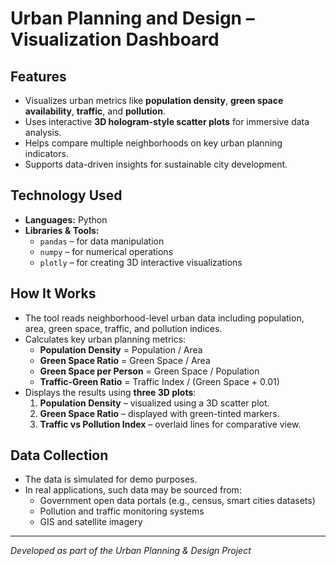 # Urban Planning and Design – Visualization Dashboard

## Features
- Visualizes urban metrics like **population density**, **green space availability**, **traffic**, and **pollution**.
- Uses interactive **3D hologram-style scatter plots** for immersive data analysis.
- Helps compare multiple neighborhoods on key urban planning indicators.
- Supports data-driven insights for sustainable city development.

## Technology Used
- **Languages:** Python  
- **Libraries & Tools:**  
  - `pandas` – for data manipulation  
  - `numpy` – for numerical operations  
  - `plotly` – for creating 3D interactive visualizations  

## How It Works
- The tool reads neighborhood-level urban data including population, area, green space, traffic, and pollution indices.
- Calculates key urban planning metrics:
  - **Population Density** = Population / Area
  - **Green Space Ratio** = Green Space / Area
  - **Green Space per Person** = Green Space / Population
  - **Traffic-Green Ratio** = Traffic Index / (Green Space + 0.01)
- Displays the results using **three 3D plots**:
  1. **Population Density** – visualized using a 3D scatter plot.
  2. **Green Space Ratio** – displayed with green-tinted markers.
  3. **Traffic vs Pollution Index** – overlaid lines for comparative view.

## Data Collection
- The data is simulated for demo purposes.
- In real applications, such data may be sourced from:
  - Government open data portals (e.g., census, smart cities datasets)
  - Pollution and traffic monitoring systems
  - GIS and satellite imagery

---

*Developed as part of the Urban Planning & Design Project*
